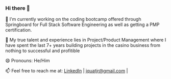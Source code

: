 ### Hi there 👋

<!--
**jquatjr/jquatjr** is a ✨ _special_ ✨ repository because its `README.md` (this file) appears on your GitHub profile.

Here are some ideas to get you started:

- 🔭 I’m currently working on ...
- 🌱 I’m currently learning ...
- 👯 I’m looking to collaborate on ...
- 🤔 I’m looking for help with ...
- 💬 Ask me about ...
- 📫 How to reach me: ...
- 😄 Pronouns: ...
- ⚡ Fun fact: ...
-->
🔭 I'm currently working on the coding bootcamp offered through Springboard for Full Stack Software Engineering as well as getting a PMP certification.

🌱 My true talent and experience lies in Project/Product Management where I have spent the last 7+ years building projects in the casino business from nothing to successful and profitible 

😄 Pronouns: He/Him

📫 Feel free to reach me at: [LinkedIn](https://www.linkedin.com/in/jquatjr/) | <jquatjr@gmail.com> | 
